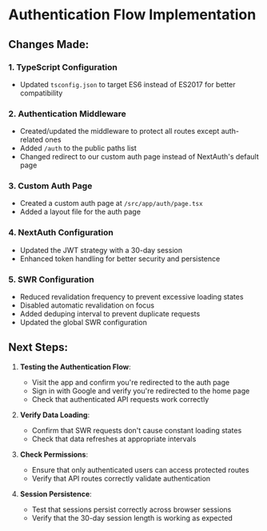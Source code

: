 # Authentication Flow Implementation

## Changes Made:

### 1. TypeScript Configuration

- Updated `tsconfig.json` to target ES6 instead of ES2017 for better compatibility

### 2. Authentication Middleware

- Created/updated the middleware to protect all routes except auth-related ones
- Added `/auth` to the public paths list
- Changed redirect to our custom auth page instead of NextAuth's default page

### 3. Custom Auth Page

- Created a custom auth page at `/src/app/auth/page.tsx`
- Added a layout file for the auth page

### 4. NextAuth Configuration

- Updated the JWT strategy with a 30-day session
- Enhanced token handling for better security and persistence

### 5. SWR Configuration

- Reduced revalidation frequency to prevent excessive loading states
- Disabled automatic revalidation on focus
- Added deduping interval to prevent duplicate requests
- Updated the global SWR configuration

## Next Steps:

1. **Testing the Authentication Flow**:

   - Visit the app and confirm you're redirected to the auth page
   - Sign in with Google and verify you're redirected to the home page
   - Check that authenticated API requests work correctly

2. **Verify Data Loading**:

   - Confirm that SWR requests don't cause constant loading states
   - Check that data refreshes at appropriate intervals

3. **Check Permissions**:

   - Ensure that only authenticated users can access protected routes
   - Verify that API routes correctly validate authentication

4. **Session Persistence**:
   - Test that sessions persist correctly across browser sessions
   - Verify that the 30-day session length is working as expected
